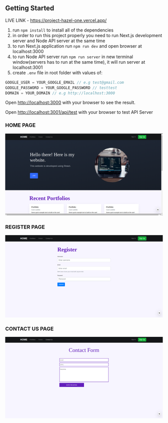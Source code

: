 ## Getting Started

LIVE LINK - https://project-hazel-one.vercel.app/

1. run `npm install` to install all of the dependencies
2. in order to run this project properly you need to run Next.js development server and Node API server at the same time
3. to run Next.js application run `npm run dev` and open browser at localhost:3000
4. to run Node API server run `npm run server` in new terminal window(servers has to run at the same time), it will run server at localhost:3001
5. create `.env` file in root folder with values of:

```javascript
GOOGLE_USER = YOUR_GOOGLE_EMAIL // e.g test@gmail.com
GOOGLE_PASSWORD = YOUR_GOOGLE_PASSWORD // testtest
DOMAIN = YOUR_DOMAIN // e.g http://localhost:3000
```

Open [http://localhost:3000](http://localhost:3000) with your browser to see the result.

Open [http://localhost:3001/api/test](http://localhost:3001/api/test) with your browser to test API Server

### HOME PAGE

![HomePage](/images/HomePage.png)

### REGISTER PAGE

![RegisterPage](images/RegisterPage.png)

### CONTACT US PAGE

![ContactUsPage](images/ContactUsPage.png)
